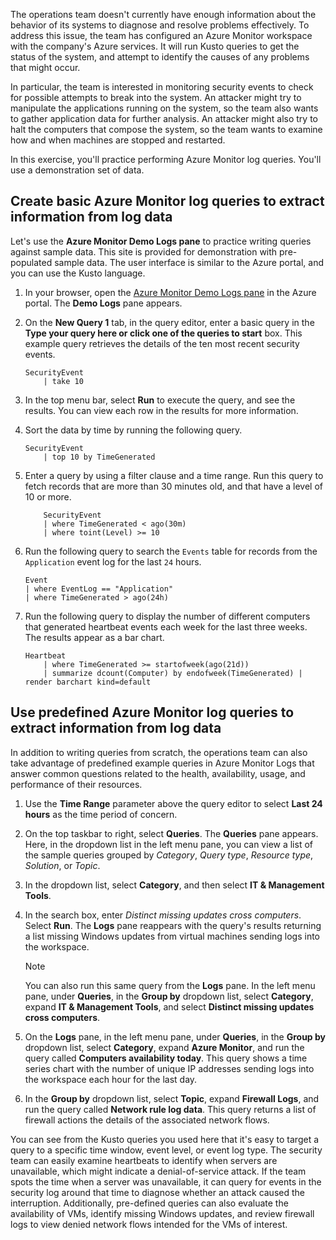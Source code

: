 The operations team doesn't currently have enough information about the behavior of its systems to diagnose and resolve problems effectively. To address this issue, the team has configured an Azure Monitor workspace with the company's Azure services. It will run Kusto queries to get the status of the system, and attempt to identify the causes of any problems that might occur.

In particular, the team is interested in monitoring security events to check for possible attempts to break into the system. An attacker might try to manipulate the applications running on the system, so the team also wants to gather application data for further analysis. An attacker might also try to halt the computers that compose the system, so the team wants to examine how and when machines are stopped and restarted.

In this exercise, you'll practice performing Azure Monitor log queries. You'll use a demonstration set of data.

## Create basic Azure Monitor log queries to extract information from log data

Let's use the **Azure Monitor Demo Logs pane** to practice writing queries against sample data. This site is provided for demonstration with pre-populated sample data. The user interface is similar to the Azure portal, and you can use the Kusto language.

1. In your browser, open the [Azure Monitor Demo Logs pane](https://portal.azure.com/learn.docs.microsoft.com/#blade/Microsoft_Azure_Monitoring_Logs/DemoLogsBlade?azure-portal=true) in the Azure portal. The **Demo Logs** pane appears.

1. On the **New Query 1** tab, in the query editor, enter a basic query in the **Type your query here or click one of the queries to start** box. This example query retrieves the details of the ten most recent security events.

    ```kusto
    SecurityEvent
        | take 10
    ```

1. In the top menu bar, select **Run** to execute the query, and see the results. You can view each row in the results for more information.

1. Sort the data by time by running the following query.

    ```kusto
    SecurityEvent
        | top 10 by TimeGenerated
    ```

1. Enter a query by using a filter clause and a time range. Run this query to fetch records that are more than 30 minutes old, and that have a level of 10 or more.

    ```kusto
        SecurityEvent
        | where TimeGenerated < ago(30m)
        | where toint(Level) >= 10
    ```

1. Run the following query to search the `Events` table for records from the `Application` event log for the last `24` hours.

    ```kusto
    Event
    | where EventLog == "Application"
    | where TimeGenerated > ago(24h)
    ```

1. Run the following query to display the number of different computers that generated heartbeat events each week for the last three weeks. The results appear as a bar chart.

    ```kusto
    Heartbeat
        | where TimeGenerated >= startofweek(ago(21d))
        | summarize dcount(Computer) by endofweek(TimeGenerated) | render barchart kind=default
    ```

## Use predefined Azure Monitor log queries to extract information from log data

In addition to writing queries from scratch, the operations team can also take advantage of predefined example queries in Azure Monitor Logs that answer common questions related to the health, availability, usage, and performance of their resources.

1. Use the **Time Range** parameter above the query editor to select **Last 24 hours** as the time period of concern.

1. On the top taskbar to right, select **Queries**. The **Queries** pane appears. Here, in the dropdown list in the left menu pane, you can view a list of the sample queries grouped by *Category*, *Query type*, *Resource type*, *Solution*, or *Topic*.

1. In the dropdown list, select **Category**, and then select **IT & Management Tools**.

1. In the search box, enter *Distinct missing updates cross computers*. Select **Run**. The **Logs** pane reappears with the query's results returning a list missing Windows updates from virtual machines sending logs into the workspace.

    > [!NOTE]
    > You can also run this same query from the **Logs** pane. In the left menu pane, under **Queries**, in the **Group by** dropdown list, select **Category**, expand **IT & Management Tools**, and select **Distinct missing updates cross computers**.

1. On the **Logs** pane, in the left menu pane, under **Queries**, in the **Group by** dropdown list, select **Category**, expand **Azure Monitor**, and run the query called **Computers availability today**. This query shows a time series chart with the number of unique IP addresses sending logs into the workspace each hour for the last day.

1. In the **Group by** dropdown list, select **Topic**, expand **Firewall Logs**, and run the query called **Network rule log data**. This query returns a list of firewall actions the details of the associated network flows.

You can see from the Kusto queries you used here that it's easy to target a query to a specific time window, event level, or event log type. The security team can easily examine heartbeats to identify when servers are unavailable, which might indicate a denial-of-service attack. If the team spots the time when a server was unavailable, it can query for events in the security log around that time to diagnose whether an attack caused the interruption. Additionally, pre-defined queries can also evaluate the availability of VMs, identify missing Windows updates, and review firewall logs to view denied network flows intended for the VMs of interest.

